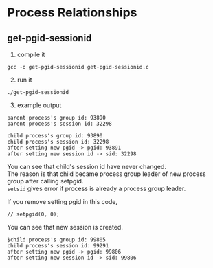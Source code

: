 # Process Relationships

## get-pgid-sessionid
1. compile it
```
gcc -o get-pgid-sessionid get-pgid-sessionid.c
```

2. run it
```
./get-pgid-sessionid
```

3. example output
```
parent process's group id: 93890
parent process's session id: 32298

child process's group id: 93890
child process's session id: 32298
after setting new pgid -> pgid: 93891
after setting new session id -> sid: 32298
```
You can see that child's session id have never changed.   
The reason is that child became process group leader of new process group after calling setpgid.   
`setsid` gives error if process is already a process group leader.
   
If you remove setting pgid in this code,
```
// setpgid(0, 0);
```

You can see that new session is created.
```
$child process's group id: 99805
child process's session id: 99291
after setting new pgid -> pgid: 99806
after setting new session id -> sid: 99806
```


